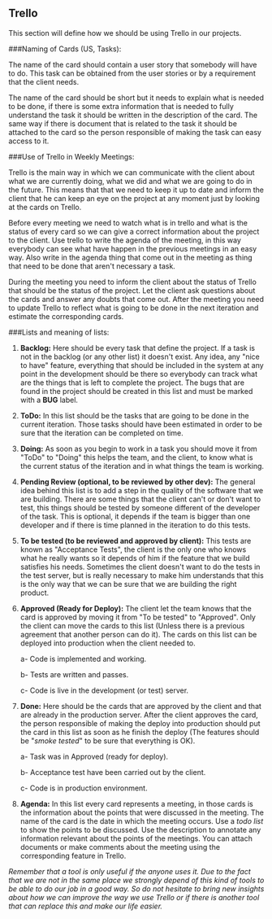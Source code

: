 ﻿Trello
-----------

This section will define how we should be using Trello in our projects.

###Naming of Cards (US, Tasks):

The name of the card should contain a user story that somebody will have to do. This task can be obtained from the user stories or by a requirement that the client needs.

The name of the card should be short but it needs to explain what is needed to be done, if there is some extra information that is needed to fully understand the task it should be written in the description of the card. The same way if there is document that is related to the task it should be attached to the card so the person responsible of making the task can easy access to it.

###Use of Trello in Weekly Meetings:

Trello is the main way in which we can communicate with the client about what we are currently doing, what we did and what we are going to do in the future. This means that that we need to keep it up to date and inform the client that he can keep an eye on the project at any moment just by looking at the cards on Trello.

Before every meeting we need to watch what is in trello and what is the status of every card so we can give a correct information about the project to the client. Use trello to write the agenda of the meeting, in this way everybody can see what have happen in the previous meetings in an easy way. Also write in the agenda thing that come out in the meeting as thing that need to be done that aren't necessary a task.

During the meeting you need to inform the client about the status of Trello that should be the status of the project. Let the client ask questions about the cards and answer any doubts that come out. After the meeting you need to update Trello to reflect what is going to be done in the next iteration and estimate the corresponding cards.

###Lists and meaning of lists:

1. **Backlog:**
Here should be every task that define the project. If a task is not in the backlog (or any other list) it doesn't exist. Any idea, any "nice to have" feature, everything that should be included in the system at any point in the development should be there so everybody can track what are the things that is left to complete the project. The bugs that are found in the project should be created in this list and must be marked with a **BUG** label.

2. **ToDo:**
In this list should be the tasks that are going to be done in the current iteration. Those tasks should have been estimated in order to be sure that the iteration can be completed on time.

3. **Doing:**
As soon as you begin to work in a task you should move it from "ToDo" to "Doing" this helps the team, and the client, to know what is the current status of the iteration and in what things the team is working.

4. **Pending Review (optional, to be reviewed by other dev):**
The general idea behind this list is to add a step in the quality of the software that we are building. There are some things that the client can't or don't want to test, this things should be tested by someone different of the developer of the task. This is optional, it depends if the team is bigger than one developer and if there is time planned in the iteration to do this tests.

5. **To be tested (to be reviewed and approved by client):**
This tests are known as "Acceptance Tests", the client is the only one who knows what he really wants so it depends of him if the feature that we build satisfies his needs. Sometimes the client doesn't want to do the tests in the test server, but is really necessary to make him understands that this is the only way that we can be sure that we are building the right product.

6. **Approved (Ready for Deploy):**
The client let the team knows that the card is approved by moving it from "To be tested" to "Approved". Only the client can move the cards to this list (Unless there is a previous agreement that another person can do it). The cards on this list can be deployed into production when the client needed to.

    a- Code is implemented and working.
    
    b- Tests are written and passes.
    
    c- Code is live in the development (or test) server.
    
7. **Done:**
Here should be the cards that are approved by the client and that are already in the production server. After the client approves the card, the person responsible of making the deploy into production should put the card in this list as soon as he finish the deploy (The features should be "*smoke tested*" to be sure that everything is OK).

    a- Task was in Approved (ready for deploy).

    b- Acceptance test have been carried out by the client.

    c- Code is in production environment.

8. **Agenda:**
In this list every card represents a meeting, in those cards is the information about the points that were discussed in the meeting. The name of the card is the date in which the meeting occurs.
Use a *todo list* to show the points to be discussed. Use the description to annotate any information relevant about the points of the meetings.
You can attach documents or make comments about the meeting using the corresponding feature in Trello.

*Remember that a tool is only useful if the anyone uses it. Due to the fact that we are not in the same place we strongly depend of this kind of tools to be able to do our job in a good way. So do not hesitate to bring new insights about how we can improve the way we use Trello or if there is another tool that can replace this and make our life easier.*
